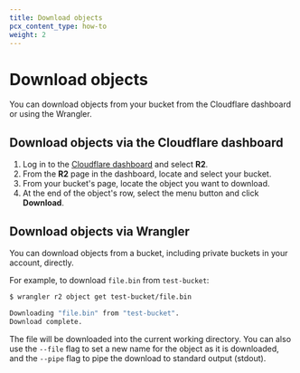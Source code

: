 ```yaml
---
title: Download objects
pcx_content_type: how-to
weight: 2
---
```


# Download objects

You can download objects from your bucket from the Cloudflare dashboard or using the Wrangler.

## Download objects via the Cloudflare dashboard

1. Log in to the [Cloudflare dashboard](https://dash.cloudflare.com) and select **R2**.
2. From the **R2** page in the dashboard, locate and select your bucket.
3. From your bucket's page, locate the object you want to download.
4. At the end of the object's row, select the menu button and click **Download**.

## Download objects via Wrangler

You can download objects from a bucket, including private buckets in your account, directly.

For example, to download `file.bin` from `test-bucket`:

```sh
$ wrangler r2 object get test-bucket/file.bin

Downloading "file.bin" from "test-bucket".
Download complete.
```

The file will be downloaded into the current working directory. You can also use the `--file` flag to set a new name for the object as it is downloaded, and the `--pipe` flag to pipe the download to standard output (stdout).